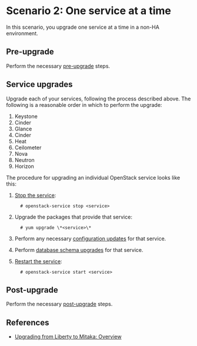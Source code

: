 # Scenario 2: One service at a time

In this scenario, you upgrade one service at a time in a non-HA environment.

## Pre-upgrade

Perform the necessary [pre-upgrade](/install/upgrading-rdo-pre-upgrade/) steps.

## Service upgrades

Upgrade each of your services, following the process described above.
The following is a reasonable order in which to perform the upgrade:

1. Keystone
1. Cinder
1. Glance
1. Cinder
1. Heat
1. Ceilometer
1. Nova
1. Neutron
1. Horizon

The procedure for upgrading an individual OpenStack service looks like
this:

1. [Stop the service](/install/upgrading-rdo-service/#stop):

         # openstack-service stop <service>

1. Upgrade the packages that provide that service:

         # yum upgrade \*<service>\*

1. Perform any necessary [configuration updates](/install/upgrading-rdo-config-upgrade/)
   for that service.

1. Perform [database schema upgrades](/install/upgrading-rdo-database-upgrade/) for that
   service.

1. [Restart the service](/install/upgrading-rdo-service/#start):

         # openstack-service start <service>

## Post-upgrade

Perform the necessary [post-upgrade](/install/upgrading-rdo-post-upgrade/) steps.

## References

* [Upgrading from Liberty to Mitaka: Overview](/install/upgrading-rdo/)

